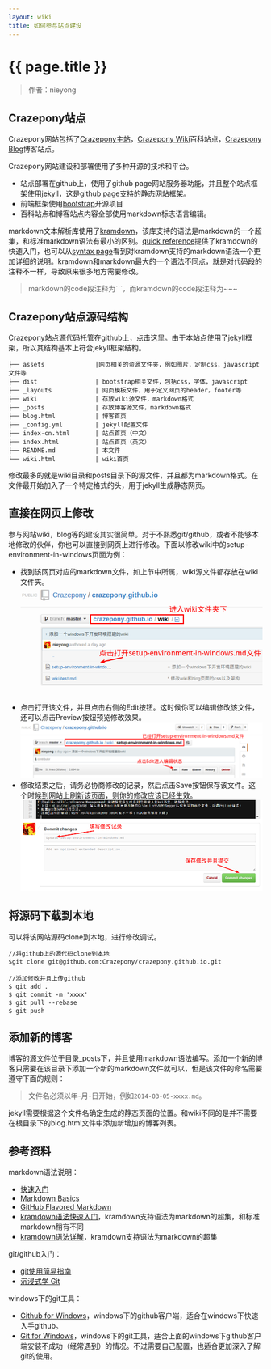 ```yaml
---
layout: wiki
title: 如何参与站点建设
---
```


# {{ page.title }}

>作者：nieyong

## Crazepony站点
Crazepony网站包括了[Crazepony主站](http://crazepony.github.io/index-cn.html)，[Crazepony Wiki](http://crazepony.github.io/wiki.html)百科站点，[Crazepony Blog](http://crazepony.github.io/blog.html)博客站点。

Crazepony网站建设和部署使用了多种开源的技术和平台。

* 站点部署在github上，使用了github page网站服务器功能，并且整个站点框架使用[jekyll](http://jekyllrb.com/)，这是github page支持的静态网站框架。
* 前端框架使用[bootstrap](https://github.com/twbs/bootstrap)开源项目
* 百科站点和博客站点内容全部使用markdown标志语言编辑。

markdown文本解析库使用了[kramdown](http://kramdown.gettalong.org/)，该库支持的语法是markdown的一个超集，和标准markdown语法有最小的区别。[quick reference](http://kramdown.gettalong.org/quickref.html)提供了kramdown的快速入门，也可以从[syntax page](http://kramdown.gettalong.org/syntax.html)看到对kramdown支持的markdown语法一个更加详细的说明。kramdown和markdown最大的一个语法不同点，就是对代码段的注释不一样，导致原来很多地方需要修改。

> markdown的code段注释为```，而kramdown的code段注释为~~~

## Crazepony站点源码结构
Crazepony站点源代码托管在github上，点击[这里](https://github.com/Crazepony/crazepony.github.io)。由于本站点使用了jekyll框架，所以其结构基本上符合jekyll框架结构。

~~~~
├── assets              |网页相关的资源文件夹，例如图片，定制css，javascript文件等
├── dist                | bootstrap相关文件，包括css，字体，javascript
├── _layouts            | 网页模板文件，用于定义网页的header，footer等
├── wiki                | 存放wiki源文件，markdown格式
├── _posts              | 存放博客源文件，markdown格式
├── blog.html           | 博客首页
├── _config.yml         | jekyll配置文件
├── index-cn.html       | 站点首页（中文）
├── index.html          | 站点首页（英文）
├── README.md           | 本文件
└── wiki.html           | wiki首页
~~~~

修改最多的就是wiki目录和posts目录下的源文件，并且都为markdown格式。在文件最开始加入了一个特定格式的头，用于jekyll生成静态网页。

## 直接在网页上修改
参与网站wiki，blog等的建设其实很简单。对于不熟悉git/github，或者不能够本地修改的伙伴，你也可以直接到网页上进行修改。下面以修改wiki中的setup-environment-in-windows页面为例：

* 找到该网页对应的markdown文件，如上节中所属，wiki源文件都存放在wiki文件夹。
![](../assets/img/readme_001.png)
* 点击打开该文件，并且点击右侧的Edit按钮。这时候你可以编辑修改该文件，还可以点击Preview按钮预览修改效果。
![](../assets/img/readme_002.png)
* 修改结束之后，请务必协商修改的记录，然后点击Save按钮保存该文件。这个时候到网站上刷新该页面，则你的修改应该已经生效。
![](../assets/img/readme_003.png)

## 将源码下载到本地
可以将该网站源码clone到本地，进行修改调试。

~~~
//将github上的源代码clone到本地
$git clone git@github.com:Crazepony/crazepony.github.io.git

//添加修改并且上传github
$ git add .
$ git commit -m 'xxxx'
$ git pull --rebase
$ git push

~~~

## 添加新的博客

博客的源文件位于目录_posts下，并且使用markdown语法编写。添加一个新的博客只需要在该目录下添加一个新的markdown文件就可以，但是该文件的命名需要遵守下面的规则：

> 文件名必须以年-月-日开始，例如`2014-03-05-xxxx.md`。

jekyll需要根据这个文件名确定生成的静态页面的位置。和wiki不同的是并不需要在根目录下的blog.html文件中添加新增加的博客列表。


## 参考资料
markdown语法说明：

* [快速入门](http://wowubuntu.com/markdown/basic.html)
* [Markdown Basics](https://help.github.com/articles/markdown-basics)
* [GitHub Flavored Markdown](https://help.github.com/articles/github-flavored-markdown)
* [kramdown语法快速入门](http://kramdown.gettalong.org/quickref.html)，kramdown支持语法为markdown的超集，和标准markdown稍有不同
* [kramdown语法详解](http://kramdown.gettalong.org/syntax.html)，kramdown支持语法为markdown的超集

git/github入门：

* [git使用简易指南](http://www.bootcss.com/p/git-guide/)
* [沉浸式学 Git](http://igit.linuxtoy.org/index.html)

windows下的git工具：

* [Github for Windows](https://windows.github.com/)，windows下的github客户端，适合在windows下快速入手github。
* [Git for Windows](http://msysgit.github.io/)，windows下的git工具，适合上面的windows下github客户端安装不成功（经常遇到）的情况。不过需要自己配置，也适合更加深入了解git的使用。
